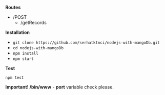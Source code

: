 **Routes**
 - /POST
    - /getRecords

 **Installation**
- `git clone https://github.com/serhatktnci/nodejs-with-mangoDb.git`
- `cd nodejs-with-mangoDb`
- `npm install`
- `npm start`


**Test**

`npm test`

**Important**! 
**/bin/www** - **port** variable check please.


